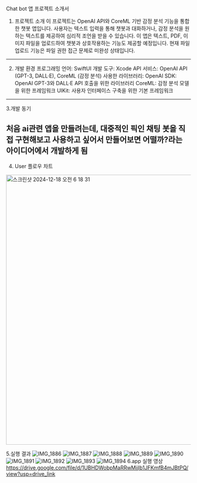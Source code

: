 Chat bot 앱 프로젝트 소개서

1. 프로젝트 소개
이 프로젝트는 OpenAI API와 CoreML 기반 감정 분석 기능을 통합한 챗봇 앱입니다. 사용자는 텍스트 입력을 통해 챗봇과 대화하거나, 감정 분석을 원하는 텍스트를 제공하여 심리적 조언을 받을 수 있습니다. 이 앱은 텍스트, PDF, 이미지 파일을 업로드하여 챗봇과 상호작용하는 기능도 제공할 예정입니다. 현재 파일 업로드 기능은 파일 권한 접근 문제로 미완성 상태입니다.
---

2. 개발 환경
프로그래밍 언어: SwiftUI
개발 도구: Xcode 
API 서비스: OpenAI API (GPT-3, DALL·E), CoreML (감정 분석)
사용한 라이브러리:
OpenAI SDK: OpenAI GPT-3와 DALL·E API 호출을 위한 라이브러리
CoreML: 감정 분석 모델을 위한 프레임워크
UIKit: 사용자 인터페이스 구축을 위한 기본 프레임워크
---

3.개발 동기

처음 ai관련 앱을 만들려는데, 대중적인 픽인 채팅 봇을 직접 구현해보고 사용하고 싶어서 만들어보면 어떨까?라는 아이디어에서 개발하게 됨
---
4. User 플로우 차트

<img width="735" alt="스크린샷 2024-12-18 오전 6 18 31" src="https://github.com/user-attachments/assets/6282e2eb-396a-417f-8ac4-a88894f0b54f" />

5.실행 결과
![IMG_1886](https://github.com/user-attachments/assets/22cfed48-9910-452f-b0e2-aca3c8c55b5a)
![IMG_1887](https://github.com/user-attachments/assets/2e54638e-0b4e-4b88-b47c-8ff3ffe14bdc)
![IMG_1888](https://github.com/user-attachments/assets/094e42cf-1e81-4e34-afc9-916398e53207)
![IMG_1889](https://github.com/user-attachments/assets/b823a6cc-d770-4a61-b782-8d8597839d96)
![IMG_1890](https://github.com/user-attachments/assets/cb679dce-1c1a-4097-9d59-3f51f717cd78)
![IMG_1891](https://github.com/user-attachments/assets/cc225153-120f-4696-ae30-ace3a90ca981)
![IMG_1892](https://github.com/user-attachments/assets/b76322cd-be05-4d7c-ab28-97d623ffb733)
![IMG_1893](https://github.com/user-attachments/assets/669a3dab-9813-43d0-a6cd-288b18dd514d)
![IMG_1894](https://github.com/user-attachments/assets/20b7d41a-80e7-4251-a53a-bfd710ae3a7d)
6.app 실행 영상
https://drive.google.com/file/d/1UBHDWobpMaRRwMjjlb1JFKmfB4mJBtPQ/view?usp=drive_link
